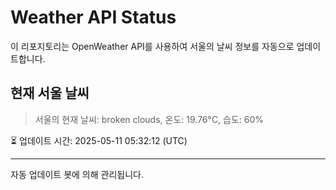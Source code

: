 
# Weather API Status

이 리포지토리는 OpenWeather API를 사용하여 서울의 날씨 정보를 자동으로 업데이트합니다.

## 현재 서울 날씨
> 서울의 현재 날씨: broken clouds, 온도: 19.76°C, 습도: 60%

⏳ 업데이트 시간: 2025-05-11 05:32:12 (UTC)

---
자동 업데이트 봇에 의해 관리됩니다.
